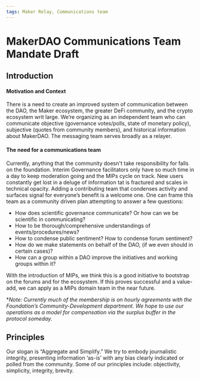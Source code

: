 ```yaml
---
tags: Maker Relay, Communications team
---
```

# MakerDAO Communications Team Mandate Draft

## Introduction

#### Motivation and Context

There is a need to create an improved system of communication between the DAO, the Maker ecosystem, the greater DeFi community, and the crypto ecosystem writ large. We’re organizing as an independent team who can communicate objective (governance votes/polls, state of monetary policy), subjective (quotes from community members), and historical information about MakerDAO. The messaging team serves broadly as a relayer.

#### The need for a communications team

Currently, anything that the community doesn't take responsibility for falls on the foundation. Interim Governance facilitators only have so much time in a day to keep moderation going and the MIPs cycle on track. New users constantly get lost in a deluge of information tat is fractured and scales in technical opacity. Adding a contributing team that condenses activity and surfaces signal for everyone’s benefit is a welcome one.
One can frame this team as a community driven plan attempting to answer a few questions:

- How does scientific governance communicate? Or how can we be scientific in communicating?
- How to be thorough/comprehensive understandings of events/procedures/news?
- How to condense public sentiment? How to condense forum sentiment?
- How do we make statements on behalf of the DAO, (if we even should in certain cases)?
- How can a group within a DAO improve the initiatives and working groups within it?

With the introduction of MIPs, we think this is a good initiative to bootstrap on the forums and for the ecosystem. If this proves successful and a value-add, we can apply as a MIPs domain team in the near future.

*_Note: Currently much of the membership is on hourly agreements with the Foundation’s Community-Development department. We hope to use our operations as a model for compensation via the surplus buffer in the protocol someday._

## Principles

Our slogan is “Aggregate and Simplify.” We try to embody journalistic integrity, presenting information ‘as-is’ with any bias clearly indicated or polled from the community. Some of our principles include: objectivity, simplicity, integrity, brevity.
